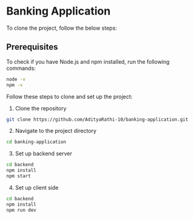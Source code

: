 # Banking Application

To clone the project, follow the below steps:

## Prerequisites

To check if you have Node.js and npm installed, run the following commands:

```bash
node -v
npm -v
```

Follow these steps to clone and set up the project:

1. Clone the repository
```bash
git clone https://github.com/AdityaRathi-10/banking-application.git
```

2. Navigate to the project directory
```bash
cd banking-application
```

3. Set up backend server
```bash
cd backend
npm install
npm start
```

4. Set up client side
```bash
cd backend
npm install
npm run dev
```
